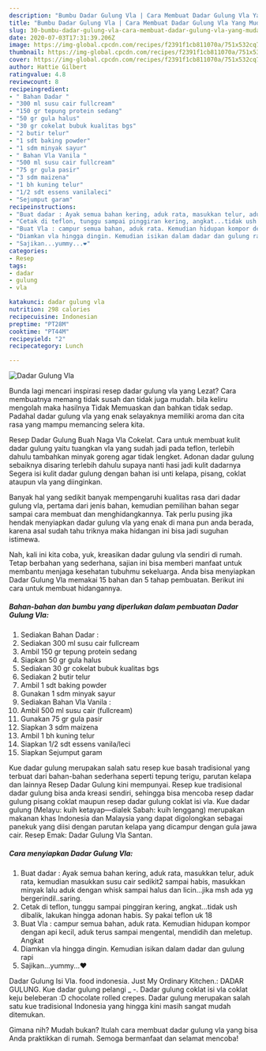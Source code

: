 ```yaml
---
description: "Bumbu Dadar Gulung Vla | Cara Membuat Dadar Gulung Vla Yang Mudah Dan Praktis"
title: "Bumbu Dadar Gulung Vla | Cara Membuat Dadar Gulung Vla Yang Mudah Dan Praktis"
slug: 30-bumbu-dadar-gulung-vla-cara-membuat-dadar-gulung-vla-yang-mudah-dan-praktis
date: 2020-07-03T17:31:39.206Z
image: https://img-global.cpcdn.com/recipes/f2391f1cb811070a/751x532cq70/dadar-gulung-vla-foto-resep-utama.jpg
thumbnail: https://img-global.cpcdn.com/recipes/f2391f1cb811070a/751x532cq70/dadar-gulung-vla-foto-resep-utama.jpg
cover: https://img-global.cpcdn.com/recipes/f2391f1cb811070a/751x532cq70/dadar-gulung-vla-foto-resep-utama.jpg
author: Hattie Gilbert
ratingvalue: 4.8
reviewcount: 8
recipeingredient:
- " Bahan Dadar "
- "300 ml susu cair fullcream"
- "150 gr tepung protein sedang"
- "50 gr gula halus"
- "30 gr cokelat bubuk kualitas bgs"
- "2 butir telur"
- "1 sdt baking powder"
- "1 sdm minyak sayur"
- " Bahan Vla Vanila "
- "500 ml susu cair fullcream"
- "75 gr gula pasir"
- "3 sdm maizena"
- "1 bh kuning telur"
- "1/2 sdt essens vanilaleci"
- "Sejumput garam"
recipeinstructions:
- "Buat dadar : Ayak semua bahan kering, aduk rata, masukkan telur, aduk rata, kemudian masukkan susu cair sedikit2 sampai habis, masukkan minyak lalu aduk dengan whisk sampai halus dan licin...jika msh ada yg bergerindil..saring."
- "Cetak di teflon, tunggu sampai pinggiran kering, angkat...tidak ush dibalik, lakukan hingga adonan habis. Sy pakai teflon uk 18"
- "Buat Vla : campur semua bahan, aduk rata. Kemudian hidupan kompor dengan api kecil, aduk terus sampai mengental, mendidih dan meletup. Angkat"
- "Diamkan vla hingga dingin. Kemudian isikan dalam dadar dan gulung rapi"
- "Sajikan...yummy...❤️"
categories:
- Resep
tags:
- dadar
- gulung
- vla

katakunci: dadar gulung vla 
nutrition: 298 calories
recipecuisine: Indonesian
preptime: "PT28M"
cooktime: "PT44M"
recipeyield: "2"
recipecategory: Lunch

---
```



![Dadar Gulung Vla](https://img-global.cpcdn.com/recipes/f2391f1cb811070a/751x532cq70/dadar-gulung-vla-foto-resep-utama.jpg)

Bunda lagi mencari inspirasi resep dadar gulung vla yang Lezat? Cara membuatnya memang tidak susah dan tidak juga mudah. bila keliru mengolah maka hasilnya Tidak Memuaskan dan bahkan tidak sedap. Padahal dadar gulung vla yang enak selayaknya memiliki aroma dan cita rasa yang mampu memancing selera kita.

Resep Dadar Gulung Buah Naga Vla Cokelat. Cara untuk membuat kulit dadar gulung yaitu tuangkan vla yang sudah jadi pada teflon, terlebih dahulu tambahkan minyak goreng agar tidak lengket. Adonan dadar gulung sebaiknya disaring terlebih dahulu supaya nanti hasi jadi kulit dadarnya Segera isi kulit dadar gulung dengan bahan isi unti kelapa, pisang, coklat ataupun vla yang diinginkan.

Banyak hal yang sedikit banyak mempengaruhi kualitas rasa dari dadar gulung vla, pertama dari jenis bahan, kemudian pemilihan bahan segar sampai cara membuat dan menghidangkannya. Tak perlu pusing jika hendak menyiapkan dadar gulung vla yang enak di mana pun anda berada, karena asal sudah tahu triknya maka hidangan ini bisa jadi suguhan istimewa.


Nah, kali ini kita coba, yuk, kreasikan dadar gulung vla sendiri di rumah. Tetap berbahan yang sederhana, sajian ini bisa memberi manfaat untuk membantu menjaga kesehatan tubuhmu sekeluarga. Anda bisa menyiapkan Dadar Gulung Vla memakai 15 bahan dan 5 tahap pembuatan. Berikut ini cara untuk membuat hidangannya.

<!--inarticleads1-->

##### Bahan-bahan dan bumbu yang diperlukan dalam pembuatan Dadar Gulung Vla:

1. Sediakan  Bahan Dadar :
1. Sediakan 300 ml susu cair fullcream
1. Ambil 150 gr tepung protein sedang
1. Siapkan 50 gr gula halus
1. Sediakan 30 gr cokelat bubuk kualitas bgs
1. Sediakan 2 butir telur
1. Ambil 1 sdt baking powder
1. Gunakan 1 sdm minyak sayur
1. Sediakan  Bahan Vla Vanila :
1. Ambil 500 ml susu cair (fullcream)
1. Gunakan 75 gr gula pasir
1. Siapkan 3 sdm maizena
1. Ambil 1 bh kuning telur
1. Siapkan 1/2 sdt essens vanila/leci
1. Siapkan Sejumput garam


Kue dadar gulung merupakan salah satu resep kue basah tradisional yang terbuat dari bahan-bahan sederhana seperti tepung terigu, parutan kelapa dan lainnya Resep Dadar Gulung kini mempunyai. Resep kue tradisional dadar gulung bisa anda kreasi sendiri, sehingga bisa mencoba resep dadar gulung pisang coklat maupun resep dadar gulung coklat isi vla. Kue dadar gulung (Melayu: kuih ketayap—dialek Sabah: kuih lenggang) merupakan makanan khas Indonesia dan Malaysia yang dapat digolongkan sebagai panekuk yang diisi dengan parutan kelapa yang dicampur dengan gula jawa cair. Resep Emak: Dadar Gulung Vla Santan. 

<!--inarticleads2-->

##### Cara menyiapkan Dadar Gulung Vla:

1. Buat dadar : Ayak semua bahan kering, aduk rata, masukkan telur, aduk rata, kemudian masukkan susu cair sedikit2 sampai habis, masukkan minyak lalu aduk dengan whisk sampai halus dan licin...jika msh ada yg bergerindil..saring.
1. Cetak di teflon, tunggu sampai pinggiran kering, angkat...tidak ush dibalik, lakukan hingga adonan habis. Sy pakai teflon uk 18
1. Buat Vla : campur semua bahan, aduk rata. Kemudian hidupan kompor dengan api kecil, aduk terus sampai mengental, mendidih dan meletup. Angkat
1. Diamkan vla hingga dingin. Kemudian isikan dalam dadar dan gulung rapi
1. Sajikan...yummy...❤️


Dadar Gulung Isi Vla. food indonesia. Just My Ordinary Kitchen.: DADAR GULUNG. Kue dadar gulung pelangi _ -. Dadar gulung coklat isi vla coklat keju beleberan :D chocolate rolled crepes. Dadar gulung merupakan salah satu kue tradisional Indonesia yang hingga kini masih sangat mudah ditemukan. 

Gimana nih? Mudah bukan? Itulah cara membuat dadar gulung vla yang bisa Anda praktikkan di rumah. Semoga bermanfaat dan selamat mencoba!
